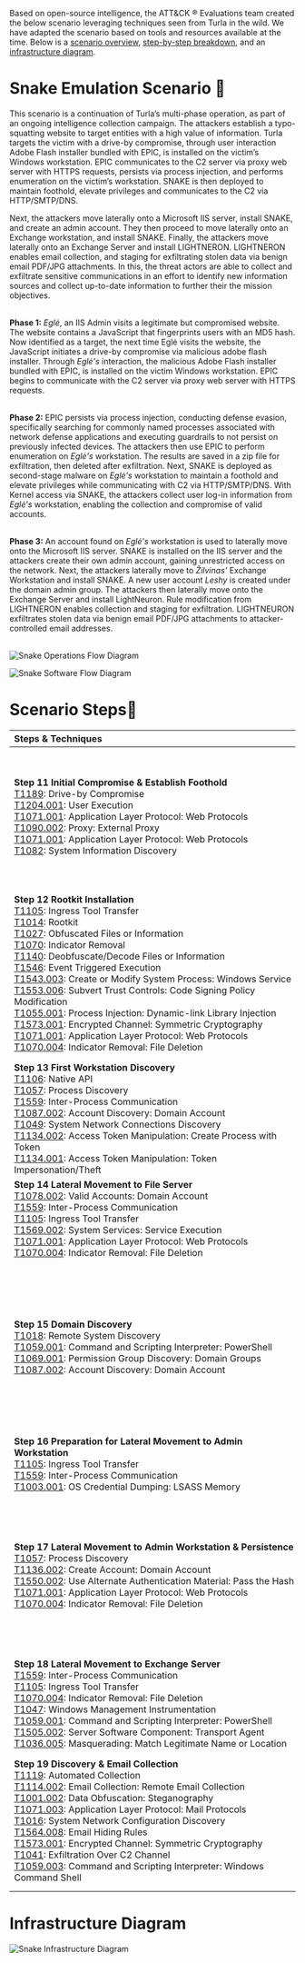Based on open-source intelligence, the ATT&CK ® Evaluations team created the below scenario leveraging techniques seen from Turla in the wild. We have adapted the scenario based on tools and resources available at the time. Below is a [scenario overview](#snake-emulation-scenario-📖), [step-by-step breakdown](#scenario-steps👣), and an [infrastructure diagram](#infrastructure-diagram).   

# Snake Emulation Scenario 📖 
This scenario is a continuation of Turla’s multi-phase operation, as part of an ongoing intelligence collection campaign. The attackers establish a typo-squatting website to target entities with a high value of information. Turla targets the victim with a drive-by compromise, through user interaction Adobe Flash installer bundled with EPIC, is installed on the victim’s Windows workstation. EPIC communicates to the C2 server via proxy web server with HTTPS requests, persists via process injection, and performs enumeration on the victim’s workstation. SNAKE is then deployed to maintain foothold, elevate privileges and communicates to the C2 via HTTP/SMTP/DNS.

Next, the attackers move laterally onto a Microsoft IIS server, install SNAKE, and create an admin account. They then proceed to move laterally onto an Exchange workstation, and install SNAKE. Finally, the attackers move laterally onto an Exchange Server and install LIGHTNERON. LIGHTNERON enables email collection, and staging for exfiltrating stolen data via benign email PDF/JPG attachments. In this, the threat actors are able to collect and exfiltrate sensitive communications in an effort to identify new information sources and collect up-to-date information to further their the mission objectives.


<br>**Phase 1:** _Eglė_, an IIS Admin visits a legitimate but compromised website. The website contains a JavaScript that fingerprints users with an MD5 hash. Now identified as a target, the next time Eglė visits the website, the JavaScript initiates a drive-by compromise via malicious adobe flash installer. Through _Eglė's_ interaction, the malicious Adobe Flash installer bundled with EPIC, is installed on the victim Windows workstation. EPIC begins to communicate with the C2 server via proxy web server with HTTPS requests.

<br>**Phase 2:** EPIC persists via process injection, conducting defense evasion, specifically searching for commonly named processes associated with network defense applications and executing guardrails to not persist on previously infected devices. The attackers then use EPIC to perform enumeration on _Eglė's_ workstation. The results are saved in a zip file for exfiltration, then deleted after exfiltration. Next, SNAKE is deployed as second-stage malware on _Eglė's_ workstation to maintain a foothold and elevate privileges while communicating with C2 via HTTP/SMTP/DNS. With Kernel access via SNAKE, the attackers collect user log-in information from _Eglė's_ workstation, enabling the collection and compromise of valid accounts.

<br>**Phase 3:** An account found on _Eglė's_ workstation is used to laterally move onto the Microsoft IIS server. SNAKE is installed on the IIS server and the attackers create their own admin account, gaining unrestricted access on the network. Next, the attackers laterally move to _Žilvinas'_ Exchange Workstation and install SNAKE. A new user account _Leshy_ is created under the domain admin group. The attackers then laterally move onto the Exchange Server and install LightNeuron. Rule modification from LIGHTNERON enables collection and staging for exfiltration. LIGHTNEURON exfiltrates stolen data via benign email PDF/JPG attachments to attacker-controlled email addresses.
<br><br> 

![Snake Operations Flow Diagram](../Resources/Images/SnakeOpsFlow.png)

![Snake Software Flow Diagram](../Resources/Images/SnakeSoftwareDiagram.png)

# Scenario Steps👣
 |<div style="width:500px">Steps & Techniques</div>| <div style="width:290px">User Story</div> | <div style="width:290px">Commands</div>| <div style="width:290px">Software</div> | <div style="width:290px">Reporting</div> |
 | :------------- | :------------- | :-------------: |------------- | ------------- |
 |**Step 11 Initial Compromise & Establish Foothold** <br> [T1189](https://attack.mitre.org/versions/v12/techniques/T1189): Drive-by Compromise <br> [T1204.001](https://attack.mitre.org/versions/v12/techniques/T1204/001): User Execution <br> [T1071.001](https://attack.mitre.org/versions/v12/techniques/T1071/001/): Application Layer Protocol: Web Protocols <br> [T1090.002](https://attack.mitre.org/versions/v12/techniques/T1090/002/): Proxy: External Proxy <br> [T1071.001](https://attack.mitre.org/versions/v12/techniques/T1071/001/): Application Layer Protocol: Web Protocols <br> [T1082](https://attack.mitre.org/versions/v12/techniques/T1082): System Information Discovery| User _Egle_ on WIN10 workstation (`10.100.40.103`) Azuolas visits a legitimate, but compromised website `nato-int.com`. This website was tampered to redirect visitors to a typo-squated malicious website that contains javascript (JS). The malicious website `anto-int.com`. fingerprints Egle. This malicious WordPress website prompts Egle with a notice to update their NotFlash. <br><br> _Egle_ clicks to download the update, `NTFVersion_e5.exe`, containing EPIC (a.k.a. Tavdig/Wipbot). Epic will inject its guard DLL into `explorer.exe`. it will then search for processes that are typically internet enabled (e.g. `iexplore.exe`, `msedge.exe`, or `firefox.exe`) and inject an embedded worker DLL. Once C2 communications have been established between EPIC and the C2 via the proxy server, discovery is performed on the first host where information about the host device and domain computers is collected. | |<br> Clicky Jscript <br> Evercookie EPIC | <br>https://recon.cx/2018/brussels/resources/slides/RECON-BRX-2018-Visiting-The-Snake-Nest.pdf <br>https://www.welivesecurity.com/2020/03/12/tracking-turla-new-backdoor-armenian-watering-holes/ <br>https://www.welivesecurity.com/2017/06/06/turlas-watering-hole-campaign-updated-firefox-extension-abusing-instagram/ <br>https://github.com/samyk/evercookie <br>https://www.govcert.ch/downloads/whitepapers/Report_Ruag-Espionage-Case.pdf <br>https://securelist.com/analysis/publications/65545/the-epic-turla-operation/ <br>https://www.symantec.com/content/en/us/enterprise/media/security_response/whitepapers/waterbug-attack-group.pdf <br>https://media.kasperskycontenthub.com/wp-content/uploads/sites/43/2018/03/08080105/KL_Epic_Turla_Technical_Appendix_20140806.pdf |
 **Step 12 Rootkit Installation** <br> [T1105](https://attack.mitre.org/versions/v12/techniques/T1105): Ingress Tool Transfer <br>[T1014]( https://attack.mitre.org/versions/v12/techniques/T1014): Rootkit<br> [T1027]( https://attack.mitre.org/versions/v12/techniques/T1027): Obfuscated Files or Information<br> [T1070]( https://attack.mitre.org/versions/v12/techniques/T1070): Indicator Removal<br> [T1140]( https://attack.mitre.org/versions/v12/techniques/T1140): Deobfuscate/Decode Files or Information<br> [T1546]( https://attack.mitre.org/versions/v12/techniques/T1546): Event Triggered Execution<br> [T1543.003](https://attack.mitre.org/versions/v12/techniques/T1543/003/): Create or Modify System Process: Windows Service<br> [T1553.006](https://attack.mitre.org/versions/v12/techniques/T1553/006/): Subvert Trust Controls: Code Signing Policy Modification<br>[T1055.001](https://attack.mitre.org/versions/v12/techniques/T1055/001/): Process Injection: Dynamic-link Library Injection<br> [T1573.001]( https://attack.mitre.org/versions/v12/techniques/T1573/001/): Encrypted Channel: Symmetric Cryptography<br> [T1071.001]( https://attack.mitre.org/versions/v12/techniques/T1071/001/): Application Layer Protocol: Web Protocols<br> [T1070.004]( https://attack.mitre.org/versions/v12/techniques/T1070/004/): Indicator Removal: File Deletion|Using access from EPIC by Egle on WIN10 workstation Azuolas, SNAKE is pulled down to Azuolas as second-stage malware. The Snake installer will escalate privileges to SYSTEM by exploiting a Windows 10 vulnerability. Once running as SYSTEM, the installer will disable DSE by loading and exploiting a vulnerable driver. Once DSE is disabled, the installer will load the Snake rootkit driver. <br><br>The rootkit driver will hook various functions and will inject a user-mode DLL into a SYSTEM process to execute received tasks from the C2 server. The driver will then wait for a browser process to make a network request to inject the user-mode DLL into the browser for C2 communications over HTTP. The injected DLLs will communicate between each other via named pipes. At some point, Egle will browse to a website, triggering the rootkit driver to inject the user-mode DLL into the browser process - this DLL will begin communication with the C2 server over HTTP. | |SNAKE | <br>https://media.kasperskycontenthub.com/wp-content/uploads/sites/43/2014/08/20082358/uroburos.pdf <br>https://artemonsecurity.com/snake_whitepaper.pdf <br>https://public.gdatasoftware.com/Web/Content/INT/Blog/2014/02_2014/documents/GData_Uroburos_RedPaper_EN_v1.pdf https://www.circl.lu/pub/tr-25 <br>https://www.gdatasoftware.com/blog/2014/03/23966-uroburos-deeper-travel-into-kernel-protection-mitigation <br>https://www.gdatasoftware.com/blog/2014/06/23953-analysis-of-uroburos-using-windbg <br>https://www.gdatasoftware.com/blog/2015/01/23926-analysis-of-project-cobra <br>https://blog.tetrane.com/2019/Analysis-Uroburos-Malware-REVEN.html https://blog.talosintelligence.com/2014/04/snake-campaign-few-words-about-uroburos.html <br>https://www.lastline.com/labsblog/dissecting-turla-rootkit-malware-using-dynamic-analysis/ https://www.lastline.com/labsblog/turla-apt-group-gives-their-kernel-exploit-a-makeover/ <br>https://github.com/hfiref0x/TDL <br>https://www.coresecurity.com/core-labs/advisories/virtualbox-privilege-escalation-vulnerability https://unit42.paloaltonetworks.com/acidbox-rare-malware/ |
**Step 13 First Workstation Discovery**<br>[T1106]( https://attack.mitre.org/versions/v12/techniques/T1106/): Native API<br>[T1057]( https://attack.mitre.org/versions/v12/techniques/T1057): Process Discovery<br> [T1559]( https://attack.mitre.org/versions/v12/techniques/T1559): Inter-Process Communication<br>[T1087.002]( https://attack.mitre.org/versions/v12/techniques/T1087/002/): Account Discovery: Domain Account<br>[T1049]( https://attack.mitre.org/versions/v12/techniques/T1049): System Network Connections Discovery<br> [T1134.002]( https://attack.mitre.org/versions/v12/techniques/T1134/002/): Access Token Manipulation: Create Process with Token<br>[T1134.001]( https://attack.mitre.org/versions/v12/techniques/T1134/001/): Access Token Manipulation: Token Impersonation/Theft |The Snake rootkit receives tasking from the C2 server to enumerate currently running processes on the local computer and finds that EgleAdmin has processes running. <br><br>Further enumeration of the EgleAdmin user shows that it is a member of the File Server Admins group. Snake then enumerates mapped drives on the local machine and finds that Egle's home drive is mapped to the file server, berzas (`10.100.30.204`). |`whoami` <br>`tasklist.exe` <br>`net.exe user /domain EgleAdmin` | SNAKE | https://artemonsecurity.com/snake_whitepaper.pdf |
**Step 14 Lateral Movement to File Server** <br>[T1078.002]( https://attack.mitre.org/versions/v12/techniques/T1078/002/): Valid Accounts: Domain Account<br>[T1559]( https://attack.mitre.org/versions/v12/techniques/T1559): Inter-Process Communication<br> [T1105]( https://attack.mitre.org/versions/v12/techniques/T1105): Ingress Tool Transfer<br>[T1569.002]( https://attack.mitre.org/versions/v12/techniques/T1569/002/): System Services: Service Execution<br> [T1071.001]( https://attack.mitre.org/versions/v12/techniques/T1071/001/): Application Layer Protocol: Web Protocols<br> [T1070.004]( https://attack.mitre.org/versions/v12/techniques/T1070/004/): Indicator Removal: File Deletion |Using this information, Snake impersonates the EgleAdmin account to run PsExec and execute another copy of the Snake rootkit installer on the file server, berzas. <br><br> This new copy of the Snake installer will have the installed rootkit beacon back to the C2 server via a different redirector. | |SNAKE PSExec | https://artemonsecurity.com/snake_whitepaper.pdf |
**Step 15 Domain Discovery**  <br>[T1018]( https://attack.mitre.org/versions/v12/techniques/T1018): Remote System Discovery<br>[T1059.001]( https://attack.mitre.org/versions/v12/techniques/T1059/001): Command and Scripting Interpreter: PowerShell<br> [T1069.001]( https://attack.mitre.org/versions/v12/techniques/T1069/001): Permission Group Discovery: Domain Groups<br> [T1087.002]( https://attack.mitre.org/versions/v12/techniques/T1087/002): Account Discovery: Domain Account<br> |The Snake rootkit receives tasking from the C2 server to use Powershell's ActiveDirectory module to enumerate domain users, admin groups, and computers. Upon discovering Zilvinas's regular and domain admin accounts, Snake will enumerate further details on the accounts. Snake then discovers a workstation, uosis (`10.100.40.102`), belonging to Zilvinas to use as a future lateral movement target. |  |SNAKE <br> Powershell | <br>https://media.kasperskycontenthub.com/wp-content/uploads/sites/43/2014/08/20082358/uroburos.pdf <br>https://artemonsecurity.com/snake_whitepaper.pdf <br> https://public.gdatasoftware.com/Web/Content/INT/Blog/2014/02_2014/documents/GData_Uroburos_RedPaper_EN_v1.pdf <br> https://www.circl.lu/pub/tr-25/ <br>https://www.gdatasoftware.com/blog/2014/03/23966-uroburos-deeper-travel-into-kernel-protection-mitigation <br>https://www.gdatasoftware.com/blog/2014/06/23953-analysis-of-uroburos-using-windbg <br>https://www.gdatasoftware.com/blog/2015/01/23926-analysis-of-project-cobra <br>https://blog.tetrane.com/2019/Analysis-Uroburos-Malware-REVEN.html <br>https://blog.talosintelligence.com/2014/04/snake-campaign-few-words-about-uroburos.html <br>https://www.lastline.com/labsblog/dissecting-turla-rootkit-malware-using-dynamic-analysis/ <br>https://www.lastline.com/labsblog/turla-apt-group-gives-their-kernel-exploit-a-makeover/ <br>https://github.com/hfiref0x/TDL <br>https://www.coresecurity.com/core-labs/advisories/virtualbox-privilege-escalation-vulnerability <br>https://unit42.paloaltonetworks.com/acidbox-rare-malware/ |
**Step 16 Preparation for Lateral Movement to Admin Workstation** <br>[T1105]( https://attack.mitre.org/versions/v12/techniques/T1105): Ingress Tool Transfer<br>[T1559]( https://attack.mitre.org/versions/v12/techniques/T1559): Inter-Process Communication <br>[T1003.001]( https://attack.mitre.org/versions/v12/techniques/T1003/001): OS Credential Dumping: LSASS Memory|Snake downloads Mimikatz to the file server, berzas (`10.100.30.204`), and extracts all NTLM hashes on the target to a file. That file is then exfiltrated back to the C2 server.||PSExec <br> Mimikatz | https://symantec-enterprise-blogs.security.com/blogs/threat-intelligence/waterbug-espionage-governments <br> https://www.govcert.ch/downloads/whitepapers/Report_Ruag-Espionage-Case.pdf |
**Step 17 Lateral Movement to Admin Workstation & Persistence**<br>[T1057]( https://attack.mitre.org/versions/v12/techniques/T1057): Process Discovery<br>[T1136.002]( https://attack.mitre.org/versions/v12/techniques/T1136/002): Create Account: Domain Account<br>[T1550.002]( https://attack.mitre.org/versions/v12/techniques/T1550/002): Use Alternate Authentication Material: Pass the Hash<br>[T1071.001]( https://attack.mitre.org/versions/v12/techniques/T1071/001): Application Layer Protocol: Web Protocols<br>[T1070.004]( https://attack.mitre.org/versions/v12/techniques/T1070/004): Indicator Removal: File Deletion |Snake performs lateral movement to the domain admin's workstation and enables additional persistence by creating a new domain admin account. <br> <br>The retrieved NTLM hash discovered in the previous step is used in a pass-the-hash attack to move laterally to Zilvinas's workstation. PsExec is employed via pass-the-hash to execute and install the Snake rootkit on the target workstation. <br><br> Once the admin workstation has been compromised, Snake is used to enumerate processes running on Zilvinas's workstation uosis, where it is discovered that ZilvinasAdmin has processes running which can be used for token impersonation. By impersonating ZilvinasAdmin, a new domain user Leshy is created and added to the Domain Admins domain group for persistence. |`whoami`<br> `tasklist.exe`<br> `net user leshy Password12345 /add /domain` <br>`net group \"Domain Admins\" leshy /add /domain` |SNAKE | https://media.kasperskycontenthub.com/wp-content/uploads/sites/43/2014/08/20082358/uroburos.pdf <br>https://artemonsecurity.com/snake_whitepaper.pdf <br>https://public.gdatasoftware.com/Web/Content/INT/Blog/2014/02_2014/documents/GData_Uroburos_RedPaper_EN_v1.pdf <br>https://www.circl.lu/pub/tr-25/ <br>https://www.gdatasoftware.com/blog/2014/03/23966-uroburos-deeper-travel-into-kernel-protection-mitigation <br>https://www.gdatasoftware.com/blog/2014/06/23953-analysis-of-uroburos-using-windbg <br>https://www.gdatasoftware.com/blog/2015/01/23926-analysis-of-project-cobra <br>https://blog.tetrane.com/2019/Analysis-Uroburos-Malware-REVEN.html <br>https://blog.talosintelligence.com/2014/04/snake-campaign-few-words-about-uroburos.html <br>https://www.lastline.com/labsblog/dissecting-turla-rootkit-malware-using-dynamic-analysis/ <br>https://www.lastline.com/labsblog/turla-apt-group-gives-their-kernel-exploit-a-makeover/ <br>https://github.com/hfiref0x/TDL <br>https://www.coresecurity.com/core-labs/advisories/virtualbox-privilege-escalation-vulnerability <br>https://unit42.paloaltonetworks.com/acidbox-rare-malware/ |
**Step 18 Lateral Movement to Exchange Server** <br> [T1559]( https://attack.mitre.org/versions/v12/techniques/T1559): Inter-Process Communication<br> [T1105]( https://attack.mitre.org/versions/v12/techniques/T1105): Ingress Tool Transfer<br> [T1070.004]( https://attack.mitre.org/versions/v12/techniques/T1070/004): Indicator Removal: File Deletion <br> [T1047]( https://attack.mitre.org/versions/v12/techniques/T1047): Windows Management Instrumentation<br> [T1059.001]( https://attack.mitre.org/versions/v12/techniques/T1059/001): Command and Scripting Interpreter: PowerShell<br> [T1505.002]( https://attack.mitre.org/versions/v12/techniques/T1505/002): Server Software Component: Transport Agent<br>[T1036.005]( https://attack.mitre.org/versions/v12/techniques/T1036/005): Masquerading: Match Legitimate Name or Location<br> |Snake downloads LightNeuron and associated the Powershell installation script and config files, transfers them to the Exchange server, drebule, and remotely executes the installation script using WMI to install LightNeuron on the Exchange server. | |WMI <br> SNAKE <br> LIGHT NEURON <br> Powershell | https://www.govcert.ch/downloads/whitepapers/Report_Ruag-Espionage-Case.pdf |
**Step 19 Discovery & Email Collection** <br>[T1119]( https://attack.mitre.org/versions/v12/techniques/T1119): Automated Collection<br>[T1114.002]( https://attack.mitre.org/versions/v12/techniques/T1114/002): Email Collection: Remote Email Collection<br>[T1001.002]( https://attack.mitre.org/versions/v12/techniques/T1001/002): Data Obfuscation: Steganography<br>[T1071.003]( https://attack.mitre.org/versions/v12/techniques/T1071/003): Application Layer Protocol: Mail Protocols<br>[T1016]( https://attack.mitre.org/versions/v12/techniques/T1016): System Network Configuration Discovery<br>[T1564.008]( https://attack.mitre.org/versions/v12/techniques/T1564/008): Email Hiding Rules<br>[T1573.001]( https://attack.mitre.org/versions/v12/techniques/T1573/001): Encrypted Channel: Symmetric Cryptography<br>[T1041]( https://attack.mitre.org/versions/v12/techniques/T1041): Exfiltration Over C2 Channel<br>[T1059.003]( https://attack.mitre.org/versions/v12/techniques/T1059/003): Command and Scripting Interpreter: Windows Command Shell | Turla sends several discovery commands to the LightNeuron implant and collecting and exfiltrating email traffic. <br><br> Emails with JPG attachments containing AES encrypted commands embedded using stegonagraphy are sent from the C2 server to the domain. LightNeuron's transport agent processes all emails via LightNeuron's companion DLL, which executes the embedded command and blocks delivery of the email from the C2 server. <br><br> LightNeuron automatically collects all emails with recipients matching `nk.local` in a log file(`C:\Windows\ServiceProfiles\NetworkService\AppData\Local\Temp\msmdat.xml`).Eventually, LightNeuron is tasked to exfiltrate the email log, which is exfiltrated over the existing C2 channel. | |LIGHT NEURON | https://www.welivesecurity.com/wp-content/uploads/2019/05/ESET-LightNeuron.pdf |

# Infrastructure Diagram
![Snake Infrastructure Diagram](../Resources/Images/SnakeInfrastructure.png)



